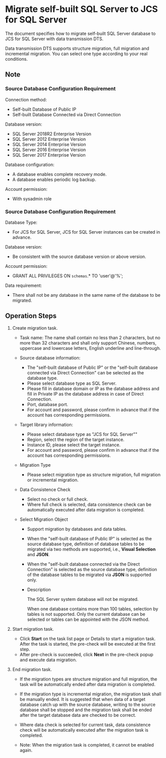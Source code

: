 # Migrate self-built SQL Server to JCS for SQL Server

The document specifies how to migrate self-built SQL Server database to JCS for SQL Server with data transmission DTS.

Data transmission DTS supports structure migration, full migration and incremental migration. You can select one type according to your real conditions.

## Note

### Source Database Configuration Requirement

Connection method:

- Self-built Database of Public IP
- Self-built Database Connected via Direct Connection

Database version:

- SQL Server 2018R2 Enterprise Version
- SQL Server 2012 Enterprise Version
- SQL Server 2014 Enterprise Version
- SQL Server 2016 Enterprise Version
- SQL Server 2017 Enterprise Version

Database configuration:

- A database enables complete recovery mode.
- A database enables periodic log backup.

Account permission:

- With sysadmin role

### Source Database Configuration Requirement

Database Type:

- For JCS for SQL Server, JCS for SQL Server instances can be created in advance.

Database version:

- Be consistent with the source database version or above version.

Account permission:

- GRANT ALL PRIVILEGES ON `schemas`.* TO 'user'@'%';

Data requirement:

- There shall not be any database in the same name of the database to be migrated.

## Operation Steps

1. Create migration task.

   - Task name: The name shall contain no less than 2 characters, but no more than 32 characters and shall only support Chinese, numbers, uppercase and lowercase letters, English underline and line-through.

   - Source database information:

     - The "self-built database of Public IP" or the "self-built database connected via Direct Connection" can be selected as the database type.
     - Please select database type as SQL Server.
     - Please fill in database domain or IP as the database address and fill in Private IP as the database address in case of Direct Connection.
     - Port, database port.
     - For account and password, please confirm in advance that if the account has corresponding permissions.

   - Target library information:

     - Please select database type as "JCS for SQL Server""
     - Region, select the region of the target instance.
     - Instance ID, please select the target instance.
     - For account and password, please confirm in advance that if the account has corresponding permissions.

   - Migration Type

     - Please select migration type as structure migration, full migration or incremental migration.

   - Data Consistence Check

     - Select no check or full check.
     - Where full check is selected, data consistence check can be automatically executed after data migration is completed.

   - Select Migration Object

     - Support migration by databases and data tables.

     - When the "self-built database of Public IP" is selected as the source database type, definition of database tables to be migrated via two methods are supported, i.e., **Visual Selection** and **JSON**.

     - When the "self-built database connected via the Direct Connection" is selected as the source database type, definition of the database tables to be migrated via **JSON** is supported only.

     - Description

       The SQL Server system database will not be migrated.

       When one database contains more than 100 tables, selection by tables is not supported. Only the current database can be selected or tables can be appointed with the JSON method.

2. Start migration task.

   - Click **Start** on the task list page or Details to start a migration task. After the task is started, the pre-check will be executed at the first step.
   - After pre-check is succeeded, click **Next** in the pre-check popup and execute data migration.

3. End migration task.

   - If the migration types are structure migration and full migration, the task will be automatically ended after data migration is completed.

   - If the migration type is incremental migration, the migration task shall be manually ended. It is suggested that when data of a target database catch up with the source database, writing to the source database shall be stopped and the migration task shall be ended after the target database data are checked to be correct.

   - Where data check is selected for current task, data consistence check will be automatically executed after the migration task is completed.

   - Note: When the migration task is completed, it cannot be enabled again.

     